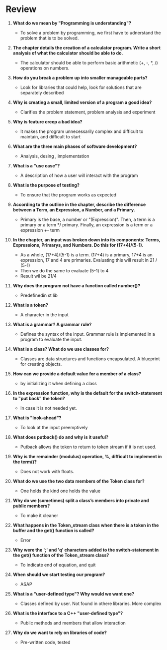 # Review

1. **What do we mean by "Programming is understanding"?**

    - To solve a problem by programming, we first have to udnerstand the problem that is to be solved.

2. **The chapter details the creation of a calculator program. Write a short analysis of what the calculator should be able to do.**

    - The calculator should be able to perform basic arithmetic (+, -, *, /) operations on numbers.

3. **How do you break a problem up into smaller manageable parts?**

    - Look for libraries that could help, look for solutions that are separately described

4. **Why is creating a small, limited version of a program a good idea?**

    - Clarifies the problem statement, problem analysis and experiment

5. **Why is feature creep a bad idea?**

    - It makes the program unnecessarily complex and difficult to maintain, and difficult to start


6. **What are the three main phases of software development?**

    - Analysis, desing , implementation

7. **What is a "use case"?**

    - A description of how a user will interact with the program

8. **What is the purpose of testing?**

    - To ensure that the program works as expected

9. **According to the outline in the chapter, describe the difference between a Term, an Expression, a Number, and a Primary.**

    - Primary is the base, a number or "(Expression)". Then, a term is a primary or a term */ primary. Finally, an expression is a term or a expression +- term

10. **In the chapter, an input was broken down into its components: Terms, Expressions, Primarys, and Numbers. Do this for (17+4)/(5-1).**

    - As a whole, (17+4)/(5-1) is a term. (17+4) is a primary, 17+4 is an expression, 17 and 4 are primaries. Evaluating this will result in 21 / (5-1)
    - Then we do the same to evaluate (5-1) to 4
    - Result wil be 21/4

11. **Why does the program not have a function called number()?**

    - Predefinedin st lib

12. **What is a token?**

    - A character in the input

13. **What is a grammar? A grammar rule?**

    - Defines the syntax of the input. Grammar rule is implemented in a program to evaluate the input.

14. **What is a class? What do we use classes for?**

    - Classes are data structures and functions encapsulated. A blueprint for creating objects.

15. **How can we provide a default value for a member of a class?**

    - by initializing it when defining a class


16. **In the expression function, why is the default for the switch-statement to "put back" the token?**

    - In case it is not needed yet.

17. **What is "look-ahead"?**

    - To look at the input preemptively

18. **What does putback() do and why is it useful?**

    - Putback allows the token to return to token stream if it is not used.

19. **Why is the remainder (modulus) operation, %, difficult to implement in the term()?**

    - Does not work with floats.

20. **What do we use the two data members of the Token class for?**

    - One holds the kind one holds the value

21. **Why do we (sometimes) split a class’s members into private and public members?**

    - To make it cleaner

22. **What happens in the Token_stream class when there is a token in the buffer and the get() function is called?**

    - Error

23. **Why were the ';' and 'q' characters added to the switch-statement in the get() function of the Token_stream class?**

    - To indicate end of equation, and quit

24. **When should we start testing our program?**

    - ASAP

25. **What is a "user-defined type"? Why would we want one?**

    - Classes defined by user. Not found in othere libraries. More complex

26. **What is the interface to a C++ "user-defined type"?**

    - Public methods and members that allow interaction

27. **Why do we want to rely on libraries of code?**

    - Pre-written code, tested
